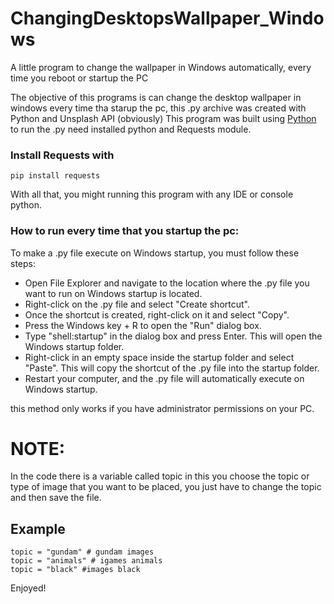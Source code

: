 # ChangingDesktopsWallpaper_Windows
A little program to change the wallpaper in Windows automatically, every time you reboot or startup the PC

The objective of this programs is can change the desktop wallpaper in windows every time tha starup the pc, this .py archive was created with Python and   Unsplash API (obviously) 
This program was built using [Python]([https://pages.github.com/](https://www.python.org/))
to run the .py need installed python and Requests module.

###  Install Requests with 
```
pip install requests
```
With all that, you might running this program with any IDE or console python.

### How to run every time that you startup the pc:
To make a .py file execute on Windows startup, you must follow these steps:
+ Open File Explorer and navigate to the location where the .py file you want to run on Windows startup is located.
+ Right-click on the .py file and select "Create shortcut".
+ Once the shortcut is created, right-click on it and select "Copy".
+ Press the Windows key + R to open the "Run" dialog box.
+ Type "shell:startup" in the dialog box and press Enter. This will open the Windows startup folder.
+ Right-click in an empty space inside the startup folder and select "Paste". This will copy the shortcut of the .py file into the startup folder.
+ Restart your computer, and the .py file will automatically execute on Windows startup.

this method only works if you have administrator permissions on your PC. 

# NOTE:
In the code there is a variable called topic in this you choose the topic or type of image that you want to be placed, you just have to change the topic and then save the file.

## Example 
```
topic = "gundam" # gundam images
topic = "animals" # igames animals
topic = "black" #images black 
```

Enjoyed!
